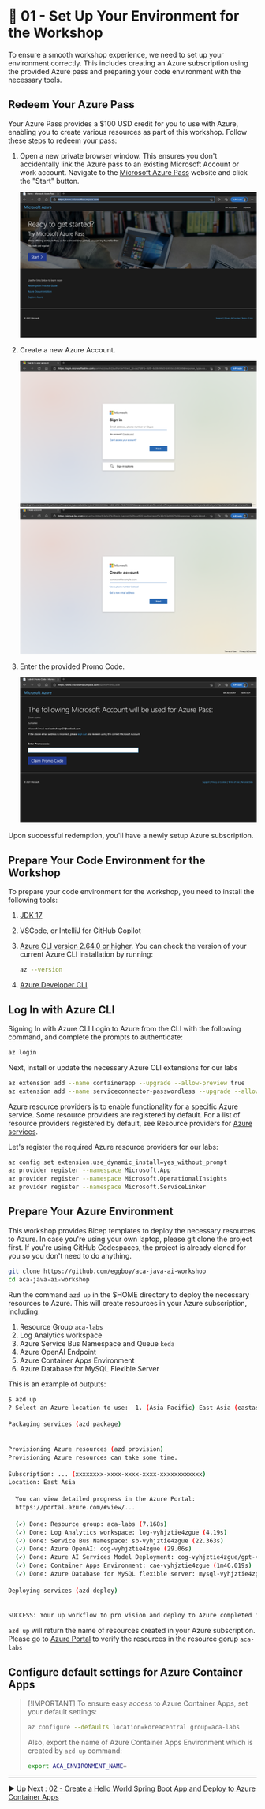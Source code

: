 # :rocket: 01 - Set Up Your Environment for the Workshop

To ensure a smooth workshop experience, we need to set up your environment correctly. This includes creating an Azure
subscription using the provided Azure pass and preparing your code environment with the necessary tools.

## Redeem Your Azure Pass

Your Azure Pass provides a $100 USD credit for you to use with Azure, enabling you to create various resources as part
of this workshop. Follow these steps to redeem your pass:

1. Open a new private browser window. This ensures you don't accidentally link the Azure pass to an existing Microsoft
   Account or work account. Navigate to the [Microsoft Azure Pass](https://www.microsoftazurepass.com/) website and
   click the "Start" button.

   ![Azure Pass](images/image01.png "Azure Pass")

2. Create a new Azure Account.

   ![Azure Pass](images/image02.png "Azure Pass")
   ![Azure Pass](images/image03.png "Azure Pass")

3. Enter the provided Promo Code.

   ![Azure Pass](images/image04.png "Azure Pass")

Upon successful redemption, you'll have a newly setup Azure subscription.

## Prepare Your Code Environment for the Workshop

To prepare your code environment for the workshop, you need to install the following tools:

1. [JDK 17](https://docs.microsoft.com/java/openjdk/download?WT.mc_id=azurespringcloud-github-judubois#openjdk-17)
2. VSCode, or IntelliJ for GitHub Copilot
3. [Azure CLI version 2.64.0 or higher](https://docs.microsoft.com/cli/azure/install-azure-cli?view=azure-cli-latest).
   You can check the version of your current Azure CLI installation by running:

    ```bash
    az --version
    ```

4. [Azure Developer CLI](https://learn.microsoft.com/en-us/azure/developer/azure-developer-cli/install-azd?tabs=winget-windows%2Cbrew-mac%2Cscript-linux&pivots=os-windows)

## Log In with Azure CLI

Signing In with Azure CLI Login to Azure from the CLI with the following command, and complete the prompts to
authenticate:

```bash
az login
```

Next, install or update the necessary Azure CLI extensions for our labs

```bash
az extension add --name containerapp --upgrade --allow-preview true
az extension add --name serviceconnector-passwordless --upgrade --allow-preview true
```

Azure resource providers is to enable functionality for a specific Azure service. Some resource providers are
registered by default. For a list of resource providers registered by default, see Resource providers
for [Azure services](https://learn.microsoft.com/en-us/azure/azure-resource-manager/management/azure-services-resource-providers).

Let's register the required Azure resource providers for our labs:

```bash
az config set extension.use_dynamic_install=yes_without_prompt
az provider register --namespace Microsoft.App
az provider register --namespace Microsoft.OperationalInsights
az provider register --namespace Microsoft.ServiceLinker
```

## Prepare Your Azure Environment

This workshop provides Bicep templates to deploy the necessary resources to Azure. In case you're using your own laptop,
please git clone the project first. If you're using GitHub Codespaces, the project is already cloned for you so you
don't need to do anything.

```bash
git clone https://github.com/eggboy/aca-java-ai-workshop
cd aca-java-ai-workshop
```

Run the command `azd up` in the $HOME directory to deploy the necessary resources to Azure. This will create resources in your Azure subscription, including:

1. Resource Group `aca-labs`
2. Log Analytics workspace
3. Azure Service Bus Namespace and Queue `keda`
4. Azure OpenAI Endpoint
5. Azure Container Apps Environment
6. Azure Database for MySQL Flexible Server

This is an example of outputs:

```bash
$ azd up
? Select an Azure location to use:  1. (Asia Pacific) East Asia (eastasia)

Packaging services (azd package)


Provisioning Azure resources (azd provision)
Provisioning Azure resources can take some time.

Subscription: ... (xxxxxxxx-xxxx-xxxx-xxxx-xxxxxxxxxxxx)
Location: East Asia

  You can view detailed progress in the Azure Portal:
  https://portal.azure.com/#view/...

  (✓) Done: Resource group: aca-labs (7.168s)
  (✓) Done: Log Analytics workspace: log-vyhjztie4zgue (4.19s)
  (✓) Done: Service Bus Namespace: sb-vyhjztie4zgue (22.363s)
  (✓) Done: Azure OpenAI: cog-vyhjztie4zgue (29.06s)
  (✓) Done: Azure AI Services Model Deployment: cog-vyhjztie4zgue/gpt-4o (30.675s)
  (✓) Done: Container Apps Environment: cae-vyhjztie4zgue (1m46.019s)
  (✓) Done: Azure Database for MySQL flexible server: mysql-vyhjztie4zgue (7m14.054s)

Deploying services (azd deploy)


SUCCESS: Your up workflow to pro vision and deploy to Azure completed in 8 minutes 3 seconds.
```

`azd up` will return the name of resources created in your Azure subscription. Please go
to [Azure Portal](https://portal.azure.com) to verify the resources in the resource gorup `aca-labs`

## Configure default settings for Azure Container Apps

> [!IMPORTANT] To ensure easy access to Azure Container Apps, set your default settings:
> ```bash
> az configure --defaults location=koreacentral group=aca-labs
> ```
> Also, export the name of Azure Container Apps Environment which is created by `azd up` command:
> ```bash
> export ACA_ENVIRONMENT_NAME=
> ```

---

:arrow_forward:
Up
Next : [02 - Create a Hello World Spring Boot App and Deploy to Azure Container Apps](../02-deploy-helloworld/README.md)